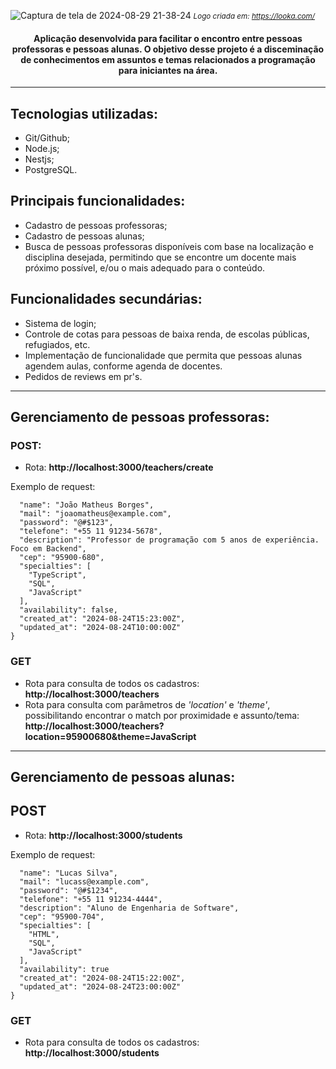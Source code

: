  
![Captura de tela de 2024-08-29 21-38-24](https://github.com/user-attachments/assets/70e76fd9-a2c0-4e43-a3bf-97d0b24878bd)
<small><i> Logo criada em: https://looka.com/ </i></small>

<h4 div align="center">
Aplicação desenvolvida para facilitar o encontro entre pessoas professoras e pessoas alunas. O objetivo desse projeto é a disceminação de conhecimentos em assuntos e temas relacionados a programação para iniciantes na área.
</h4></div>

<hr>


## Tecnologias utilizadas:
* Git/Github;
* Node.js;
* Nestjs;
* PostgreSQL.

## Principais funcionalidades:
* Cadastro de pessoas professoras;
* Cadastro de pessoas alunas;
* Busca de pessoas professoras disponíveis com base na localização e disciplina desejada, permitindo que se encontre um docente mais próximo possível, e/ou o mais adequado para o conteúdo.

## Funcionalidades secundárias:
* Sistema de login;
* Controle de cotas para pessoas de baixa renda, de escolas públicas, refugiados, etc.
* Implementação de funcionalidade que permita que pessoas alunas agendem aulas, conforme agenda de docentes.
* Pedidos de reviews em pr's.

<hr>

## Gerenciamento de pessoas professoras:

### POST:
* Rota: **http://localhost:3000/teachers/create**

Exemplo de request:
```{
  "name": "João Matheus Borges",
  "mail": "joaomatheus@example.com",
  "password": "@#$123",
  "telefone": "+55 11 91234-5678",
  "description": "Professor de programação com 5 anos de experiência. Foco em Backend",
  "cep": "95900-680",
  "specialties": [
    "TypeScript",
    "SQL",
    "JavaScript"
  ],
  "availability": false,
  "created_at": "2024-08-24T15:23:00Z",
  "updated_at": "2024-08-24T10:00:00Z"
}
```


### GET
* Rota para consulta de todos os cadastros: **http://localhost:3000/teachers**
* Rota para consulta com parâmetros de _'location'_ e _'theme'_, possibilitando encontrar o match por proximidade e assunto/tema: **http://localhost:3000/teachers?location=95900680&theme=JavaScript**


<hr>

## Gerenciamento de pessoas alunas:

## POST
* Rota: **http://localhost:3000/students**

Exemplo de request:
```{
  "name": "Lucas Silva",
  "mail": "lucass@example.com",
  "password": "@#$1234",
  "telefone": "+55 11 91234-4444",
  "description": "Aluno de Engenharia de Software",
  "cep": "95900-704",
  "specialties": [
    "HTML",
    "SQL",
    "JavaScript"
  ],
  "availability": true
  "created_at": "2024-08-24T15:22:00Z",
  "updated_at": "2024-08-24T23:00:00Z"
}
```


### GET
* Rota para consulta de todos os cadastros: **http://localhost:3000/students**
